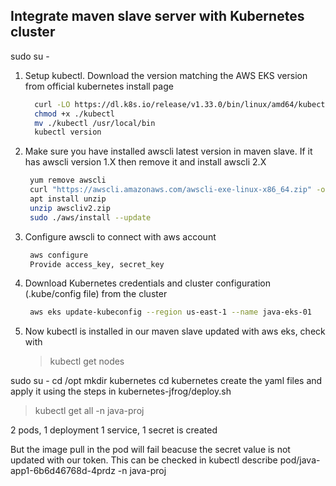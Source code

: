 ## Integrate maven slave server with Kubernetes cluster 
sudo su -

1. Setup kubectl. Download the version matching the AWS EKS version from official kubernetes install page
   ```sh 
     curl -LO https://dl.k8s.io/release/v1.33.0/bin/linux/amd64/kubectl
     chmod +x ./kubectl
     mv ./kubectl /usr/local/bin
     kubectl version
   ``` 

2. Make sure you have installed awscli latest version in maven slave. If it has awscli version 1.X then remove it and install awscli 2.X  
    ```sh 
     yum remove awscli 
     curl "https://awscli.amazonaws.com/awscli-exe-linux-x86_64.zip" -o "awscliv2.zip"
     apt install unzip
     unzip awscliv2.zip
     sudo ./aws/install --update
    ```

3. Configure awscli to connect with aws account  
    ```sh 
     aws configure
     Provide access_key, secret_key
    ```

4. Download Kubernetes credentials and cluster configuration (.kube/config file) from the cluster  

   ```sh 
    aws eks update-kubeconfig --region us-east-1 --name java-eks-01
   ```
5. Now kubectl is installed in our maven slave updated with aws eks, check with
   >kubectl get nodes


sudo su -
cd /opt
mkdir kubernetes
cd kubernetes
create the yaml files and apply it using the steps in kubernetes-jfrog/deploy.sh

>kubectl get all -n java-proj

2 pods, 1 deployment 1 service, 1 secret is created

But the image pull in the pod will fail beacuse the secret value is not updated with our token. This can be checked in
kubectl describe pod/java-app1-6b6d46768d-4prdz -n java-proj